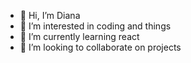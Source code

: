 - 👋 Hi, I’m Diana
- 👀 I’m interested in coding and things
- 🌱 I’m currently learning react
- 💞️ I’m looking to collaborate on projects

<!---
dianainberlin/dianainberlin is a ✨ special ✨ repository because its `README.md` (this file) appears on your GitHub profile.
You can click the Preview link to take a look at your changes.
--->
